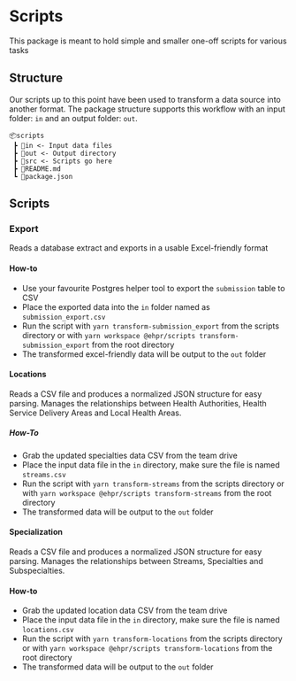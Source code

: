 # Scripts

This package is meant to hold simple and smaller one-off scripts for various tasks

## Structure

Our scripts up to this point have been used to transform a data source into another format.
The package structure supports this workflow with an input folder: `in` and an output folder: `out`.

```
📦scripts
 ┣ 📂in <- Input data files
 ┣ 📂out <- Output directory 
 ┣ 📂src <- Scripts go here
 ┣ 📜README.md
 ┗ 📜package.json
 ```

## Scripts

### Export

Reads a database extract and exports in a usable Excel-friendly format

#### How-to

- Use your favourite Postgres helper tool to export the `submission` table to CSV
- Place the exported data into the `in` folder named as `submission_export.csv`
- Run the script with `yarn transform-submission_export` from the scripts directory or with `yarn workspace @ehpr/scripts transform-submission_export` from the root directory
- The transformed excel-friendly data will be output to the `out` folder

#### Locations 

Reads a CSV file and produces a normalized JSON structure for easy parsing.
Manages the relationships between Health Authorities, Health Service Delivery Areas and Local Health Areas.

##### How-To

- Grab the updated specialties data CSV from the team drive
- Place the input data file in the `in` directory, make sure the file is named `streams.csv`
- Run the script with `yarn transform-streams` from the scripts directory or with `yarn workspace @ehpr/scripts transform-streams` from the root directory
- The transformed data will be output to the `out` folder

#### Specialization

Reads a CSV file and produces a normalized JSON structure for easy parsing.
Manages the relationships between Streams, Specialties and Subspecialties.

#### How-to

- Grab the updated location data CSV from the team drive
- Place the input data file in the `in` directory, make sure the file is named `locations.csv`
- Run the script with `yarn transform-locations` from the scripts directory or with `yarn workspace @ehpr/scripts transform-locations` from the root directory
- The transformed data will be output to the `out` folder